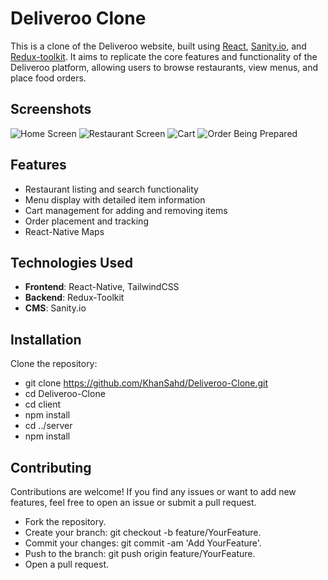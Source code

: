 # Deliveroo Clone

This is a clone of the Deliveroo website, built using [React](https://reactjs.org/), [Sanity.io](https://www.sanity.io/), and [Redux-toolkit](https://redux-toolkit.js.org/). It aims to replicate the core features and functionality of the Deliveroo platform, allowing users to browse restaurants, view menus, and place food orders.

## Screenshots

![Home Screen](./screenshot-1.png)
![Restaurant Screen](./screenshot-2.png)
![Cart](./screenshot-3.png)
![Order Being Prepared](./screenshot04.png)

## Features

- Restaurant listing and search functionality
- Menu display with detailed item information
- Cart management for adding and removing items
- Order placement and tracking
- React-Native Maps

## Technologies Used

- **Frontend**: React-Native, TailwindCSS
- **Backend**: Redux-Toolkit
- **CMS**: Sanity.io

## Installation

Clone the repository:

- git clone https://github.com/KhanSahd/Deliveroo-Clone.git
- cd Deliveroo-Clone
- cd client
- npm install
- cd ../server
- npm install

## Contributing

Contributions are welcome! If you find any issues or want to add new features, feel free to open an issue or submit a pull request.

- Fork the repository.
- Create your branch: git checkout -b feature/YourFeature.
- Commit your changes: git commit -am 'Add YourFeature'.
- Push to the branch: git push origin feature/YourFeature.
- Open a pull request.
